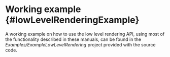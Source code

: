 Working example		{#lowLevelRenderingExample}
===============

A working example on how to use the low level rendering API, using most of the functionality described in these manuals, can be found in the *Examples/ExampleLowLevelRendering* project provided with the source code.